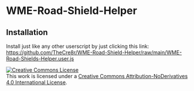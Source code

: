 # WME-Road-Shield-Helper

## Installation

Install just like any other userscript by just clicking this link:
https://github.com/TheCre8r/WME-Road-Shield-Helper/raw/main/WME-Road-Shields-Helper.user.js

<a rel="license" href="http://creativecommons.org/licenses/by-nd/4.0/"><img alt="Creative Commons License" style="border-width:0" src="https://i.creativecommons.org/l/by-nd/4.0/88x31.png" /></a><br />This work is licensed under a <a rel="license" href="http://creativecommons.org/licenses/by-nd/4.0/">Creative Commons Attribution-NoDerivatives 4.0 International License</a>.
